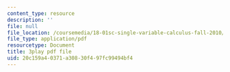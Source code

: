 ```yaml
---
content_type: resource
description: ''
file: null
file_location: /coursemedia/18-01sc-single-variable-calculus-fall-2010/20c159a40371a30830f497fc99494bf4_4sTKcvYMNxk.pdf
file_type: application/pdf
resourcetype: Document
title: 3play pdf file
uid: 20c159a4-0371-a308-30f4-97fc99494bf4
---
```

